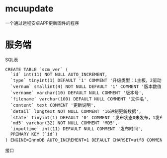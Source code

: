 # mcuupdate
一个通过远程安卓APP更新固件的程序

# 服务端
SQL表
<pre>
CREATE TABLE `scm_ver` (
  `id` int(11) NOT NULL AUTO_INCREMENT,
  `type` tinyint(1) DEFAULT '1' COMMENT '升级类型：1主板，2驱动，3其它',
  `vernum` smallint(4) NOT NULL DEFAULT '1' COMMENT '版本数值',
  `vername` varchar(10) DEFAULT NULL COMMENT '版本号',
  `filename` varchar(100) DEFAULT NULL COMMENT '文件名',
  `content` text COMMENT '更新说明',
  `detail` longtext NOT NULL COMMENT '16进制更新数据',
  `state` tinyint(1) DEFAULT '0' COMMENT '发布状态0未发布，1发布',
  `md5` varchar(32) NOT NULL COMMENT 'MD5',
  `inputtime` int(11) DEFAULT NULL COMMENT '发布时间',
  PRIMARY KEY (`id`)
) ENGINE=InnoDB AUTO_INCREMENT=1 DEFAULT CHARSET=utf8 COMMENT='固体版本';
</pre>

接口


